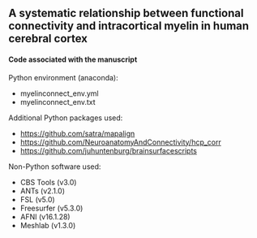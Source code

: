 ## A systematic relationship between functional connectivity and intracortical myelin in human cerebral cortex
#### Code associated with the manuscript

Python environment (anaconda):
* myelinconnect_env.yml
* myelinconnect_env.txt

Additional Python packages used:
* https://github.com/satra/mapalign
* https://github.com/NeuroanatomyAndConnectivity/hcp_corr
* https://github.com/juhuntenburg/brainsurfacescripts

Non-Python software used:
* CBS Tools (v3.0)
* ANTs (v2.1.0)
* FSL (v5.0)
* Freesurfer (v5.3.0)
* AFNI (v16.1.28)
* Meshlab (v1.3.0)

